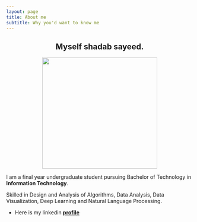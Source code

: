 ```yaml
---
layout: page
title: About me
subtitle: Why you'd want to know me
---
```


<center><h2>Myself shadab sayeed.</h2></center>


<center><img src="https://i.ibb.co/JCscwsK/imageedit-1-9987689091.png" width="310" height="300"></center>


I am a final year undergraduate student pursuing Bachelor of Technology in **Information Technology**. 

Skilled in Design and Analysis of Algorithms, Data Analysis, Data Visualization, Deep Learning and Natural Language Processing. 

* Here is my linkedin [**profile**](https://www.linkedin.com/in/shadab-sayeed/)


